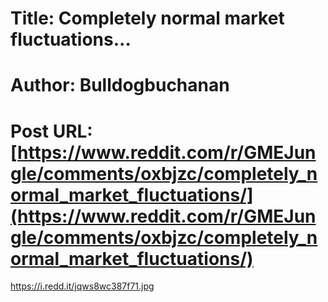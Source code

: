# Title: Completely normal market fluctuations…
# Author: Bulldogbuchanan
# Post URL: [https://www.reddit.com/r/GMEJungle/comments/oxbjzc/completely_normal_market_fluctuations/](https://www.reddit.com/r/GMEJungle/comments/oxbjzc/completely_normal_market_fluctuations/)


https://i.redd.it/jqws8wc387f71.jpg
